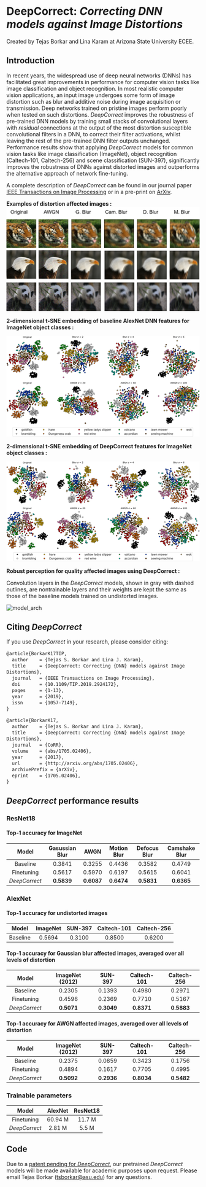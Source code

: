 # DeepCorrect: *Correcting DNN models against Image Distortions*
Created by Tejas Borkar and Lina Karam at Arizona State University ECEE.

## Introduction
In recent years, the widespread use of deep neural networks (DNNs) has facilitated great improvements in performance for computer vision tasks like image classification and object recognition. In most realistic computer vision applications, an input image undergoes some form of image distortion such as blur and additive noise during image acquisition or transmission. Deep networks trained on pristine images perform poorly when tested on such distortions. *DeepCorrect* improves the robustness of pre-trained DNN models by training small stacks of convolutional layers with *residual* connections at the output of the most distortion susceptible convolutional filters in a DNN, to correct their filter activations, whilst leaving the rest of the pre-trained DNN filter outputs unchanged. Performance results show that applying *DeepCorrect* models for common vision tasks like image classification (ImageNet), object recognition (Caltech-101, Caltech-256) and scene classification (SUN-397), significantly improves the robustness of DNNs against distorted images and outperforms the alternative approach of network fine-tuning.

A complete description of *DeepCorrect* can be found in our journal paper [IEEE Transactions on Image Processing](https://ieeexplore.ieee.org/document/8746775) or in a pre-print on [ArXiv](https://arxiv.org/abs/1705.02406). 



   **Examples of distortion affected images :**
     ![Distortion](Distortions.png)

   **2-dimensional t-SNE embedding of baseline AlexNet DNN features for ImageNet object classes :**
   

   ![baseline AlexNet](Fig3_1.png)



   **2-dimensional t-SNE embedding of DeepCorrect features for ImageNet object classes :**


  ![baseline AlexNet](Fig15_1.png)



 **Robust perception for quality affected images using DeepCorrect :**
   
   Convolution layers in the *DeepCorrect* models, shown in gray with dashed outlines, are nontrainable layers and their weights are kept the same as those of the baseline models trained on undistorted images. 
  


  ![model_arch](https://github.com/tsborkar/DeepCorrect/blob/master/model_fig.png)



## Citing *DeepCorrect*
If you use *DeepCorrect* in your research, please consider citing:
```
@article{BorkarK17TIP,
  author    = {Tejas S. Borkar and Lina J. Karam},
  title     = {DeepCorrect: Correcting {DNN} models against Image Distortions},
  journal   = {IEEE Transactions on Image Processing},
  doi       = {10.1109/TIP.2019.2924172},
  pages     = {1-13},
  year      = {2019},
  issn      = {1057-7149},
}
```
```
@article{BorkarK17,
  author    = {Tejas S. Borkar and Lina J. Karam},
  title     = {DeepCorrect: Correcting {DNN} models against Image Distortions},
  journal   = {CoRR},
  volume    = {abs/1705.02406},
  year      = {2017},
  url       = {http://arxiv.org/abs/1705.02406},
  archivePrefix = {arXiv},
  eprint    = {1705.02406},
}
```
## *DeepCorrect* performance results 


### ResNet18 
#### Top-1 accuracy for ImageNet

| Model       | Gasussian Blur  | AWGN  | Motion Blur  | Defocus Blur  | Camshake Blur  |
|:--------:   |:---------------:|:-----:|:------------:|:-------------:|:--------------:|
| Baseline    |  0.3841         |0.3255 |   0.4436     |    0.3582     |     0.4749     |
| Finetuning  |  0.5617         |0.5970 |   0.6197     |    0.5615     |     0.6041     |
|*DeepCorrect*|  **0.5839**         |**0.6087** |   **0.6474**     |    **0.5831**     |     **0.6365**     | 

### AlexNet 

#### Top-1 accuracy for undistorted images

|   Model        |  ImageNet        |    SUN-397  |   Caltech-101  |  Caltech-256   | 
| :-----------:  | :--------------: | :---------: |   :----------: |   :---------:  | 
|  Baseline      |    0.5694        |   0.3100    |     0.8500     |    0.6200      | 


#### Top-1 accuracy for Gaussian blur affected images, averaged over all levels of distortion


|   Model        |  ImageNet (2012) |    SUN-397  |   Caltech-101  |  Caltech-256   |  
| :-----------:  | :--------------: | :---------: |   :----------: |   :---------:  | 
|  Baseline      |    0.2305        |   0.1393    |     0.4980     |    0.2971      |  
|  Finetuning    |    0.4596        |   0.2369    |     0.7710     |    0.5167      |  
| *DeepCorrect*  |   **0.5071**     | **0.3049**  |   **0.8371**   |   **0.5883**   | 


#### Top-1 accuracy for AWGN affected images, averaged over all levels of distortion

|   Model        |  ImageNet (2012) |    SUN-397  |   Caltech-101  |  Caltech-256   |  
| :-----------:  | :--------------: | :---------: |   :----------: |   :---------:  | 
|  Baseline      |    0.2375        |   0.0859    |     0.3423     |    0.1756      |  
|  Finetuning    |    0.4894        |   0.1617    |     0.7705     |    0.4995      |  
| *DeepCorrect*  |   **0.5092**     | **0.2936**  |   **0.8034**   |   **0.5482**   | 

### Trainable parameters 

|   Model        |    AlexNet       |  ResNet18   |
| :-----------:  | :--------------: | :---------: |
|  Finetuning    |    60.94 M       | 11.7 M  |
| *DeepCorrect*  |      2.81 M      |   5.5 M |



## Code
Due to a [patent pending for *DeepCorrect*](https://patents.google.com/patent/US20190303720A1/en), our pretrained *DeepCorrect* models will be made available for academic purposes upon request. Please email Tejas Borkar (tsborkar@asu.edu) for any questions. 
